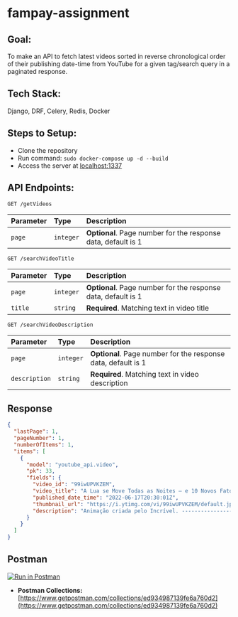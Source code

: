# fampay-assignment

## Goal:

To make an API to fetch latest videos sorted in reverse chronological order of their publishing date-time from YouTube for a given tag/search query in a paginated response.

## Tech Stack:

Django, DRF, Celery, Redis, Docker

## Steps to Setup:

- Clone the repository
- Run command: ```sudo docker-compose up -d --build ```
- Access the server at <a href="http://localhost:1337/">localhost:1337</a>

## API Endpoints:

```http
GET /getVideos
```

| Parameter | Type      | Description                                                   |
| :-------- | :-------- | :------------------------------------------------------------ |
| `page`    | `integer` | **Optional**. Page number for the response data, default is 1 |

```http
GET /searchVideoTitle
```

| Parameter | Type      | Description                                                   |
| :-------- | :-------- | :------------------------------------------------------------ |
| `page`    | `integer` | **Optional**. Page number for the response data, default is 1 |
| `title`   | `string`  | **Required**. Matching text in video title                    |

```http
GET /searchVideoDescription
```

| Parameter     | Type      | Description                                                   |
| :------------ | :-------- | :------------------------------------------------------------ |
| `page`        | `integer` | **Optional**. Page number for the response data, default is 1 |
| `description` | `string`  | **Required**. Matching text in video description              |

## Response

```json
{
  "lastPage": 1,
  "pageNumber": 1,
  "numberOfItems": 1,
  "items": [
    {
      "model": "youtube_api.video",
      "pk": 33,
      "fields": {
        "video_id": "99iwUPVKZEM",
        "video_title": "A Lua se Move Todas as Noites — e 10 Novos Fatos Espaciais",
        "published_date_time": "2022-06-17T20:30:01Z",
        "thumbnail_url": "https://i.ytimg.com/vi/99iwUPVKZEM/default.jpg",
        "description": "Animação criada pelo Incrível. ---------------------------------------------------------------------------------------- Música por Epidemic Sound ..."
      }
    }
  ]
}
```

## Postman

[![Run in Postman](https://run.pstmn.io/button.svg)](https://app.getpostman.com/run-collection/ed934987139fe6a760d2?action=collection%2Fimport)

- **Postman Collections:** [https://www.getpostman.com/collections/ed934987139fe6a760d2](https://www.getpostman.com/collections/ed934987139fe6a760d2)
